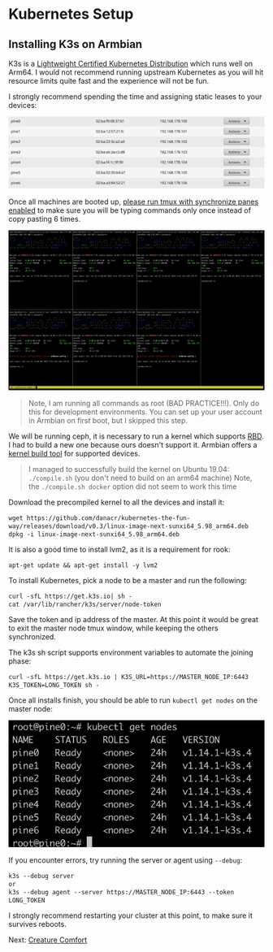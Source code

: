 # Kubernetes Setup

## Installing K3s on Armbian

K3s is a [Lightweight Certified Kubernetes Distribution](https://landscape.cncf.io/selected=k3s) which runs well on Arm64. I would not recommend running upstream Kubernetes as you will hit resource limits quite fast and the experience will not be fun.

I strongly recommend spending the time and assigning static leases to your devices:

![ip](../images/static.png)

Once all machines are booted up, [please run tmux with synchronize panes enabled](https://github.com/kelseyhightower/kubernetes-the-hard-way/blob/master/docs/01-prerequisites.md#running-commands-in-parallel-with-tmux) to make sure you will be typing commands only once instead of copy pasting 6 times.

![tmux](../images/tmux.png)

> Note, I am running all commands as root (BAD PRACTICE!!!). Only do this for development environments. You can set up your user account in Armbian on first boot, but I skipped this step.

We will be running ceph, it is necessary to run a kernel which supports [RBD](http://docs.ceph.com/docs/jewel/man/8/rbd/). I had to build a new one because ours doesn't support it. Armbian offers a [kernel build tool](https://docs.armbian.com/Developer-Guide_Build-Preparation/) for supported devices.

> I managed to successfully build the kernel on Ubuntu 19.04: `./compile.sh` (you don't need to build on an arm64 machine)
> Note, the `./compile.sh docker` option did not seem to work this time

Download the precompiled kernel to all the devices and install it:

```
wget https://github.com/danacr/kubernetes-the-fun-way/releases/download/v0.3/linux-image-next-sunxi64_5.98_arm64.deb
dpkg -i linux-image-next-sunxi64_5.98_arm64.deb
```

It is also a good time to install lvm2, as it is a requirement for rook:

```
apt-get update && apt-get install -y lvm2
```

To install Kubernetes, pick a node to be a master and run the following:

```
curl -sfL https://get.k3s.io| sh -
cat /var/lib/rancher/k3s/server/node-token
```

Save the token and ip address of the master. At this point it would be great to exit the master node tmux window, while keeping the others synchronized.

The k3s sh script supports environment variables to automate the joining phase:

```
curl -sfL https://get.k3s.io | K3S_URL=https://MASTER_NODE_IP:6443 K3S_TOKEN=LONG_TOKEN sh -
```

Once all installs finish, you should be able to run `kubectl get nodes` on the master node:

![nodes](../images/nodes.png)

If you encounter errors, try running the server or agent using `--debug`:

```
k3s --debug server
or
k3s --debug agent --server https://MASTER_NODE_IP:6443 --token LONG_TOKEN
```

I strongly recommend restarting your cluster at this point, to make sure it survives reboots.

Next: [Creature Comfort](03-creature-comfort.md)
